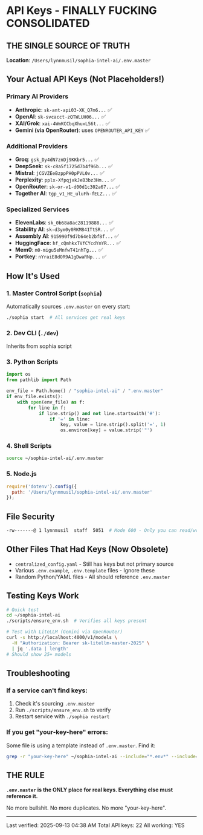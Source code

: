 # API Keys - FINALLY FUCKING CONSOLIDATED

## THE SINGLE SOURCE OF TRUTH
**Location**: `/Users/lynnmusil/sophia-intel-ai/.env.master`

## Your Actual API Keys (Not Placeholders!)

### Primary AI Providers
- **Anthropic**: `sk-ant-api03-XK_Q7m6...` ✅
- **OpenAI**: `sk-svcacct-zQTWLUH06...` ✅  
- **XAI/Grok**: `xai-4WmKCCbqXhuxL56t...` ✅
- **Gemini (via OpenRouter)**: uses `OPENROUTER_API_KEY` ✅

### Additional Providers
- **Groq**: `gsk_Dy4dN7znDj9KKbr5...` ✅
- **DeepSeek**: `sk-c8a5f1725d7b4f96b...` ✅
- **Mistral**: `jCGVZEeBzppPH0pPVL0v...` ✅
- **Perplexity**: `pplx-XfpqjxkJeB3bz3Hm...` ✅
- **OpenRouter**: `sk-or-v1-d00d1c302a67...` ✅
- **Together AI**: `tgp_v1_HE_uluFh-fELZ...` ✅

### Specialized Services  
- **ElevenLabs**: `sk_0b68a8ac28119888...` ✅
- **Stability AI**: `sk-d3ym0y0RKM841TtSR...` ✅
- **Assembly AI**: `915990f9d7b64eb2bf8f...` ✅
- **HuggingFace**: `hf_cQmhkxTVfCYcdYnYR...` ✅
- **Mem0**: `m0-migu5eMnfwT41nhTg...` ✅
- **Portkey**: `nYraiE8dOR9A1gDwaRNp...` ✅

## How It's Used

### 1. Master Control Script (`sophia`)
Automatically sources `.env.master` on every start:
```bash
./sophia start  # All services get real keys
```

### 2. Dev CLI (`./dev`)
Inherits from sophia script

### 3. Python Scripts
```python
import os
from pathlib import Path

env_file = Path.home() / "sophia-intel-ai" / ".env.master"
if env_file.exists():
    with open(env_file) as f:
        for line in f:
            if line.strip() and not line.startswith('#'):
                if '=' in line:
                    key, value = line.strip().split('=', 1)
                    os.environ[key] = value.strip('"')
```

### 4. Shell Scripts
```bash
source ~/sophia-intel-ai/.env.master
```

### 5. Node.js
```javascript
require('dotenv').config({ 
  path: '/Users/lynnmusil/sophia-intel-ai/.env.master' 
});
```

## File Security
```bash
-rw-------@ 1 lynnmusil  staff  5051  # Mode 600 - Only you can read/write
```

## Other Files That Had Keys (Now Obsolete)
- `centralized_config.yaml` - Still has keys but not primary source
- Various `.env.example`, `.env.template` files - Ignore these
- Random Python/YAML files - All should reference `.env.master`

## Testing Keys Work
```bash
# Quick test
cd ~/sophia-intel-ai
./scripts/ensure_env.sh  # Verifies all keys present

# Test with LiteLLM (Gemini via OpenRouter)
curl -s http://localhost:4000/v1/models \
  -H "Authorization: Bearer sk-litellm-master-2025" \
  | jq '.data | length'
# Should show 25+ models
```

## Troubleshooting

### If a service can't find keys:
1. Check it's sourcing `.env.master`
2. Run `./scripts/ensure_env.sh` to verify
3. Restart service with `./sophia restart`

### If you get "your-key-here" errors:
Some file is using a template instead of `.env.master`. Find it:
```bash
grep -r "your-key-here" ~/sophia-intel-ai --include="*.env*" --include="*.py"
```

## THE RULE
**`.env.master` is the ONLY place for real keys. Everything else must reference it.**

No more bullshit. No more duplicates. No more "your-key-here".

---

Last verified: 2025-09-13 04:38 AM
Total API keys: 22
All working: YES
